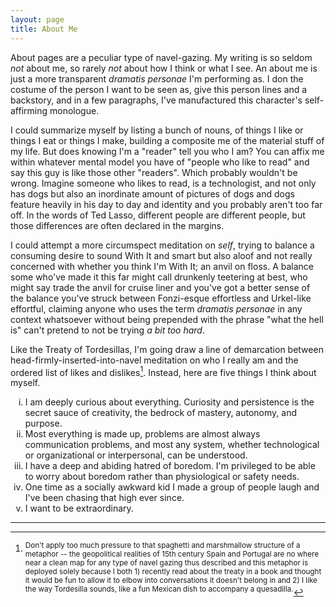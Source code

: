 ```yaml
---
layout: page
title: About Me
---
```


About pages are a peculiar type of navel-gazing. My writing is so seldom _not_ about me, so rarely _not_ about how I think or what I see. An about me is just a more transparent _dramatis personae_ I'm performing as. I don the costume of the person I want to be seen as, give this person lines and a backstory, and in a few paragraphs, I've manufactured this character's self-affirming monologue.

I could summarize myself by listing a bunch of nouns, of things I like or things I eat or things I make, building a composite me of the material stuff of my life. But does knowing I'm a "reader" tell you who I am? You can affix me within whatever mental model you have of "people who like to read" and say this guy is like those other "readers". Which probably wouldn't be wrong. Imagine someone who likes to read, is a technologist, and not only has dogs but also an inordinate amount of pictures of dogs and dogs feature heavily in his day to day and identity and you probably aren't too far off. In the words of Ted Lasso, different people are different people, but those differences are often declared in the margins.

I could attempt a more circumspect meditation on _self_, trying to balance a consuming desire to sound With It and smart but also aloof and not really concerned with whether you think I'm With It; an anvil on floss. A balance some who've made it this far might call drunkenly teetering at best, who might say trade the anvil for cruise liner and you've got a better sense of the balance you've struck between Fonzi-esque effortless and Urkel-like effortful, claiming anyone who uses the term _dramatis personae_ in any context whatsoever without being prepended with the phrase "what the hell is" can't pretend to not be trying _a bit too hard_.

Like the Treaty of Tordesillas, I'm going draw a line of demarcation between head-firmly-inserted-into-navel meditation on who I really am and the ordered list of likes and dislikes[^fn1]. Instead, here are five things I think about myself.

<ol type="i">
  <li>I am deeply curious about everything. Curiosity and persistence is the secret sauce of creativity, the bedrock of mastery, autonomy, and purpose.</li>
  <li>Most everything is made up, problems are almost always communication problems, and most any system, whether technological or organizational or interpersonal, can be understood.</li>
  <li>I have a deep and abiding hatred of boredom. I'm privileged to be able to worry about boredom rather than physiological or safety needs.</li>
  <li>One time as a socially awkward kid I made a group of people laugh and I've been chasing that high ever since.</li>
  <li>I want to be extraordinary.</li>
</ol>

---
[^fn1]: <sup>Don't apply too much pressure to that spaghetti and marshmallow structure of a metaphor -- the geopolitical realities of 15th century Spain and Portugal are no where near a clean map for any type of navel gazing thus described and this metaphor is deployed solely because I both 1) recently read about the treaty in a book and thought it would be fun to allow it to elbow into conversations it doesn't belong in and 2) I like the way Tordesilla sounds, like a fun Mexican dish to accompany a quesadilla.</sup>